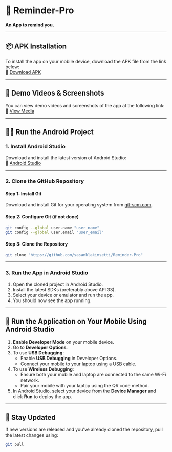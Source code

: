 # 📱 Reminder-Pro  
**An App to remind you.**

---

## 📦 APK Installation  
To install the app on your mobile device, download the APK file from the link below:  
🔗 [Download APK](https://drive.google.com/file/d/1PhdeI5CIMxjWu9wacBUckJ1Zsn7y-ts8/view?usp=drive_link)

---

## 🎥 Demo Videos & Screenshots  
You can view demo videos and screenshots of the app at the following link:  
📁 [View Media](https://drive.google.com/drive/folders/1J0j61CaFwMK-5b02k0zYm3M99Zcc4IhF?usp=sharing)

---

## 🧑‍💻 Run the Android Project

### 1. Install Android Studio  
Download and install the latest version of Android Studio:  
🔗 [Android Studio](https://developer.android.com/studio)

---

### 2. Clone the GitHub Repository

#### Step 1: Install Git  
Download and install Git for your operating system from [git-scm.com](https://git-scm.com/).

#### Step 2: Configure Git (if not done)
```bash
git config --global user.name "user_name"
git config --global user.email "user_email"
```

#### Step 3: Clone the Repository
```bash
git clone "https://github.com/sasanklakimsetti/Reminder-Pro"
```

---

### 3. Run the App in Android Studio

1. Open the cloned project in Android Studio.  
2. Install the latest SDKs (preferably above API 33).  
3. Select your device or emulator and run the app.  
4. You should now see the app running.


---

## 📲 Run the Application on Your Mobile Using Android Studio

1. **Enable Developer Mode** on your mobile device.
2. Go to **Developer Options**.
3. To use **USB Debugging**:
   - Enable **USB Debugging** in Developer Options.
   - Connect your mobile to your laptop using a USB cable.
4. To use **Wireless Debugging**:
   - Ensure both your mobile and laptop are connected to the same Wi-Fi network.
   - Pair your mobile with your laptop using the QR code method.
5. In Android Studio, select your device from the **Device Manager** and click **Run** to deploy the app.


---

## 🔄 Stay Updated

If new versions are released and you've already cloned the repository, pull the latest changes using:

```bash
git pull
```
